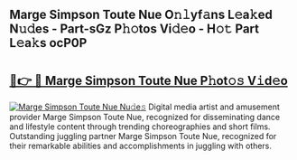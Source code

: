 ## Marge Simpson Toute Nue O𝚗𝚕yf𝚊ns L𝚎a𝚔ed N𝚞𝚍es - Part-sGz P𝚑𝚘tos Vi𝚍𝚎o - H𝚘𝚝 Part L𝚎a𝚔s ocP0P

# <h2><a href="http://kf3ypt.oniu.top/?m=Marge+Simpson+Toute+Nue">🔗👉 🔴 Marge Simpson Toute Nue P𝚑ot𝚘𝚜 V𝚒d𝚎o</a></h2>

[![Marge Simpson Toute Nue Nu𝚍e𝚜](https://i.imgur.com/0qMVB7G.gif)](http://kf3ypt.oniu.top/?m=Marge+Simpson+Toute+Nue)
Digital media artist and amusement provider Marge Simpson Toute Nue, recognized for disseminating dance and lifestyle content through trending choreographies and short films. Outstanding juggling partner Marge Simpson Toute Nue, recognized for their remarkable abilities and accomplishments in juggling with others.  
